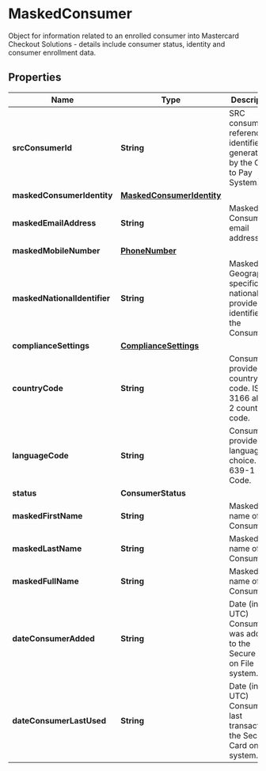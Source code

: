 

# MaskedConsumer

Object for information related to an enrolled consumer into Mastercard Checkout Solutions - details include consumer status, identity and consumer enrollment data.

## Properties

| Name | Type | Description | Notes |
|------------ | ------------- | ------------- | -------------|
|**srcConsumerId** | **String** | SRC consumer reference identifier as generated by the Click to Pay System. |  [optional] |
|**maskedConsumerIdentity** | [**MaskedConsumerIdentity**](MaskedConsumerIdentity.md) |  |  |
|**maskedEmailAddress** | **String** | Masked Consumer email address. |  [optional] |
|**maskedMobileNumber** | [**PhoneNumber**](PhoneNumber.md) |  |  [optional] |
|**maskedNationalIdentifier** | **String** | Masked Geographic-specific, nationally-provided identifier for the Consumer. |  [optional] |
|**complianceSettings** | [**ComplianceSettings**](ComplianceSettings.md) |  |  [optional] |
|**countryCode** | **String** | Consumer-provided country code. ISO 3166 alpha 2 country code. |  [optional] |
|**languageCode** | **String** | Consumer-provided language choice. ISO 639-1 Code. |  [optional] |
|**status** | **ConsumerStatus** |  |  |
|**maskedFirstName** | **String** | Masked first name of the Consumer. |  [optional] |
|**maskedLastName** | **String** | Masked last name of the Consumer. |  [optional] |
|**maskedFullName** | **String** | Masked full name of the Consumer. |  [optional] |
|**dateConsumerAdded** | **String** | Date (in UTC) Consumer was added to the Secure Card on File system. |  |
|**dateConsumerLastUsed** | **String** | Date (in UTC) Consumer last transacted in the Secure Card on File system. |  [optional] |



